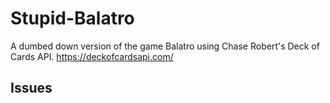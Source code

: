# Stupid-Balatro
A dumbed down version of the game Balatro using Chase Robert's Deck of Cards API. https://deckofcardsapi.com/

## Issues

